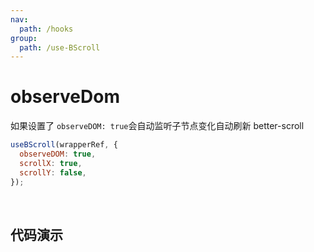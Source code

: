 ```yaml
---
nav:
  path: /hooks
group:
  path: /use-BScroll
---
```


# observeDom

如果设置了 `observeDOM: true`会自动监听子节点变化自动刷新 better-scroll

```js
useBScroll(wrapperRef, {
  observeDOM: true,
  scrollX: true,
  scrollY: false,
});
```

<br />

## 代码演示

<code src="./demo/default.tsx"></code>
